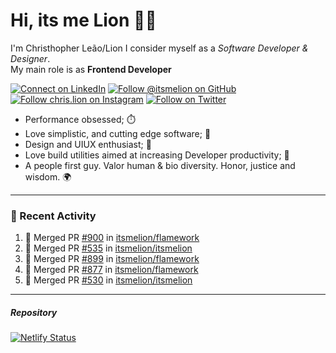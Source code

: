 # Hi, its me Lion 👋🦁

I'm Christhopher Leão/Lion
I consider myself as a _Software Developer & Designer_.<br/>My main role is as <b>Frontend Developer</b>
<br />

[![Connect on LinkedIn](https://img.shields.io/badge/--linkedin?label=LinkedIn&logo=LinkedIn&style=social)](https://www.linkedin.com/in/chrislion)
[![Follow @itsmelion on GitHub](https://img.shields.io/github/followers/itsmelion?label=follow%20%40itsmeLion&style=social)](https://github.com/itsmelion)
[![Follow chris.lion on Instagram](https://img.shields.io/badge/--instagram?label=@chris.lion&logo=Instagram&style=social)](https://instagram.com/chris.lion)
[![Follow on Twitter](https://img.shields.io/badge/--twitter?label=@ChrisLion_me&logo=Twitter&style=social)](https://twitter.com/chrislion_me)

- Performance obsessed; ⏱️
- Love simplistic, and cutting edge software; 📆
- Design and UIUX enthusiast; 🎨
- Love build utilities aimed at increasing Developer productivity; 🧰
- A people first guy. Valor human & bio diversity. Honor, justice and wisdom. 🌍

---
### 📰 Recent Activity

<!--START_SECTION:activity-->
1. 🎉 Merged PR [#900](https://github.com/itsmelion/flamework/pull/900) in [itsmelion/flamework](https://github.com/itsmelion/flamework)
2. 🎉 Merged PR [#535](https://github.com/itsmelion/itsmelion/pull/535) in [itsmelion/itsmelion](https://github.com/itsmelion/itsmelion)
3. 🎉 Merged PR [#899](https://github.com/itsmelion/flamework/pull/899) in [itsmelion/flamework](https://github.com/itsmelion/flamework)
4. 🎉 Merged PR [#877](https://github.com/itsmelion/flamework/pull/877) in [itsmelion/flamework](https://github.com/itsmelion/flamework)
5. 🎉 Merged PR [#530](https://github.com/itsmelion/itsmelion/pull/530) in [itsmelion/itsmelion](https://github.com/itsmelion/itsmelion)
<!--END_SECTION:activity-->

___

##### Repository
[![Netlify Status](https://api.netlify.com/api/v1/badges/9e2e6136-1ab9-42fc-8d4e-188512d5d841/deploy-status)](https://app.netlify.com/sites/lion-portfolio/deploys)
